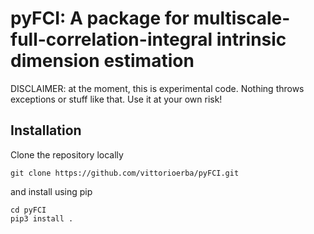 # pyFCI: A package for multiscale-full-correlation-integral intrinsic dimension estimation

DISCLAIMER: at the moment, this is experimental code. Nothing throws exceptions or stuff like that. Use it at your own risk!

## Installation

Clone the repository locally

    git clone https://github.com/vittorioerba/pyFCI.git

and install using pip

    cd pyFCI
    pip3 install .
